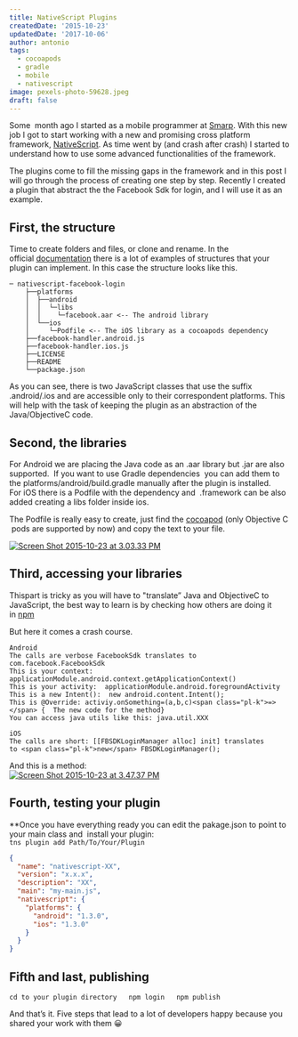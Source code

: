 ```yaml
---
title: NativeScript Plugins
createdDate: '2015-10-23'
updatedDate: '2017-10-06'
author: antonio
tags:
  - cocoapods
  - gradle
  - mobile
  - nativescript
image: pexels-photo-59628.jpeg
draft: false
---
```


Some  month ago I started as a mobile programmer at [Smarp](http://www.smarpshare.com/who-we-are/). With this new job I got to start working with a new and promising cross platform framework, [NativeScript](https://www.nativescript.org/). As time went by (and crash after crash) I started to understand how to use some advanced functionalities of the framework.

The plugins come to fill the missing gaps in the framework and in this post I will go through the process of creating one step by step. Recently I created a plugin that abstract the the Facebook Sdk for login, and I will use it as an example.

## First, the structure

Time to create folders and files, or clone and rename. In the official [documentation](https://docs.nativescript.org/plugins) there is a lot of examples of structures that your plugin can implement. In this case the structure looks like this.

    ─ nativescript-facebook-login 
        ├──platforms
        │  ├──android
        │  │  └─libs
        │  │    └─facebook.aar <-- The android library
        │  └──ios
        │     └─Podfile <-- The iOS library as a cocoapods dependency 
        ├──facebook-handler.android.js
        ├──facebook-handler.ios.js 
        ├──LICENSE
        ├──README
        └──package.json

As you can see, there is two JavaScript classes that use the suffix .android/.ios and are accessible only to their correspondent platforms. This will help with the task of keeping the plugin as an abstraction of the Java/ObjectiveC code.

## Second, the libraries

For Android we are placing the Java code as an .aar library but .jar are also supported.  If you want to use Gradle dependencies  you can add them to the platforms/android/build.gradle manually after the plugin is installed.  
For iOS there is a Podfile with the dependency and  .framework can be also added creating a libs folder inside ios.

The Podfile is really easy to create, just find the [cocoapod](https://cocoapods.org/) (only Objective C  pods are supported by now) and copy the text to your file.

[![Screen Shot 2015-10-23 at 3.03.33 PM](https://web.archive.org/web/20151025145939im_/http://tech.smarp.com/wp-content/uploads/2015/10/Screen-Shot-2015-10-23-at-3.03.33-PM-300x111.png)](http://tech.smarp.com/wp-content/uploads/2015/10/Screen-Shot-2015-10-23-at-3.03.33-PM.png)

## Third, accessing your libraries

Thispart is tricky as you will have to "translate” Java and ObjectiveC to JavaScript, the best way to learn is by checking how others are doing it in [npm](https://www.npmjs.com/search?q=nativescript)

But here it comes a crash course.

    Android  
    The calls are verbose FacebookSdk translates to com.facebook.FacebookSdk  
    This is your context: applicationModule.android.context.getApplicationContext()  
    This is your activity:  applicationModule.android.foregroundActivity  
    This is a new Intent():  new android.content.Intent();  
    This is @Override: activiy.onSomething=(a,b,c)<span class="pl-k">=></span> {  The new code for the method}  
    You can access java utils like this: java.util.XXX

    iOS  
    The calls are short: [[FBSDKLoginManager alloc] init] translates to <span class="pl-k">new</span> FBSDKLoginManager();

And this is a method:  
[![Screen Shot 2015-10-23 at 3.47.37 PM](https://web.archive.org/web/20151025145939im_/http://tech.smarp.com/wp-content/uploads/2015/10/Screen-Shot-2015-10-23-at-3.47.37-PM-1024x182.png)](http://tech.smarp.com/wp-content/uploads/2015/10/Screen-Shot-2015-10-23-at-3.47.37-PM.png)

## Fourth, testing your plugin

\*\*Once you have everything ready you can edit the pakage.json to point to your main class and  install your plugin:  
`tns plugin add Path/To/Your/Plugin`

```json
{
  "name": "nativescript-XX",
  "version": "x.x.x",
  "description": "XX",
  "main": "my-main.js",
  "nativescript": {
    "platforms": {
      "android": "1.3.0",
      "ios": "1.3.0"
    }
  }
}
```

## Fifth and last, publishing

`cd to your plugin directory  
npm login  
npm publish`

And that’s it. Five steps that lead to a lot of developers happy because you shared your work with them 😀
